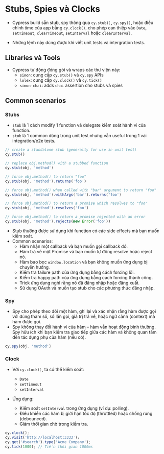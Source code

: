 # Stubs, Spies và Clocks
- Cypress build sẵn stub, spy thông qua `cy.stub()`, `cy.spy()`, hoặc điều chỉnh time của app bằng `cy.clock()`, cho phép can thiệp vào `Date`, `setTimeout`, `clearTimeout`, `setInterval` hoặc `clearInterval`.

- Những lệnh này dùng được khi viết unit tests và intergration tests.

## Libraries và Tools
- Cypress tự động đóng gói và wraps các thư viện này:
    - `sinon`: cung cấp `cy.stub()` và `cy.spy` APIs
    - `lolex`: cung cấp `cy.clock()` và `cy.tick()`
    - `sinon-chai`: adds `chai` assertion cho stubs và spies

## Common scenarios
### Stubs
- `stub` là 1 cách modify 1 function và delegate kiểm soát hành vi của function.
- `stub` là 1 common dùng trong unit test nhưng vẫn useful trong 1 vài integration/e2e tests.
```js
// create a standalone stub (generally for use in unit test)
cy.stub()

// replace obj.method() with a stubbed function
cy.stub(obj, 'method')

// force obj.method() to return "foo"
cy.stub(obj, 'method').returns('foo')

// force obj.method() when called with "bar" argument to return "foo"
cy.stub(obj, 'method').withArgs('bar').returns('foo')

// force obj.method() to return a promise which resolves to "foo"
cy.stub(obj, 'method').resolves('foo')

// force obj.method() to return a promise rejected with an error
cy.stub(obj, 'method').rejects(new Error('foo'))
```

- Stub thường được sử dụng khi function có các side effects mà bạn muốn kiểm soát.
- Common scenarios:
    - Hàm nhận một callback và bạn muốn gọi callback đó.
    - Hàm trả về một Promise và bạn muốn tự động resolve hoặc reject nó.
    - Hàm bao bọc `window.location` và bạn không muốn ứng dụng bị chuyển hướng.
    - Kiểm tra failure path của ứng dụng bằng cách forcing lỗi.
    - Kiểm tra happy path của ứng dụng bằng cách forcing thành công.
    - Trick ứng dụng nghĩ rằng nó đã đăng nhập hoặc đăng xuất.
    - Sử dụng OAuth và muốn tạo stub cho các phương thức đăng nhập.

### Spy
- Spy cho phép theo dõi một hàm, ghi lại và xác nhận rằng hàm được gọi với đúng tham số, số lần gọi, giá trị trả về, hoặc ngữ cảnh (context) mà hàm được gọi.
- Spy không thay đổi hành vi của hàm – hàm vẫn hoạt động bình thường. Spy hữu ích khi bạn kiểm tra giao tiếp giữa các hàm và không quan tâm đến tác dụng phụ của hàm (nếu có).
```js
cy.spy(obj, 'method')
```

### Clock
- Với `cy.clock()`, ta có thể kiểm soát:
    - `Date`
    - `setTimeout`
    - `setInterval`

- Ứng dụng:
    - Kiểm soát `setInterval` trong ứng dụng (ví dụ: polling).
    - Điều khiển các hàm bị giới hạn tốc độ (throttled) hoặc chống rung (debounced).
    - Giảm thời gian chờ trong kiểm tra.

```js
cy.clock();
cy.visit('http://localhost:3333');
cy.get('#search').type('Acme Company');
cy.tick(1000); // Tiến thời gian 1000ms
```